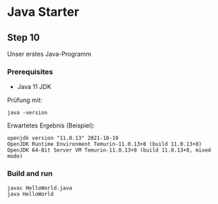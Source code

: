# Java Starter #

## Step 10

Unser erstes Java-Programm

### Prerequisites
- Java 11 JDK

Prüfung mit:
```shell
java -version
```

Erwartetes Ergebnis (Beispiel):
```shell
openjdk version "11.0.13" 2021-10-19
OpenJDK Runtime Environment Temurin-11.0.13+8 (build 11.0.13+8)
OpenJDK 64-Bit Server VM Temurin-11.0.13+8 (build 11.0.13+8, mixed mode)
```

### Build and run

```shell
javac HelloWorld.java
java HelloWorld
```
